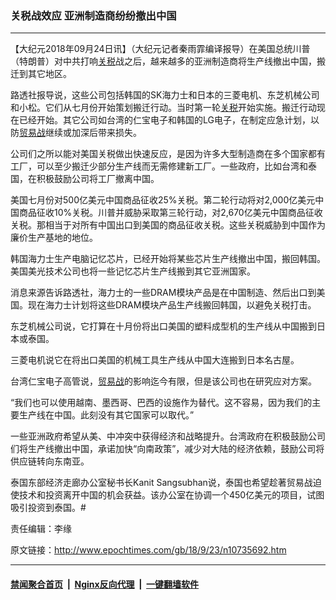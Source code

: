 ### 关税战效应 亚洲制造商纷纷撤出中国
------------------------

<p>【大纪元2018年09月24日讯】（大纪元记者秦雨霏编译报导）在美国总统川普（特朗普）对中共打响<a href="http://www.epochtimes.com/gb/tag/%E5%85%B3%E7%A8%8E.html">关税</a>战之后，越来越多的亚洲制造商将生产线撤出中国，搬迁到其它地区。</p>
<p>路透社报导说，这些公司包括韩国的SK海力士和日本的三菱电机、东芝机械公司和小松。它们从七月份开始策划搬迁行动。当时第一轮<a href="http://www.epochtimes.com/gb/tag/%E5%85%B3%E7%A8%8E.html">关税</a>开始实施。搬迁行动现在已经开始。其它公司如台湾的仁宝电子和韩国的LG电子，在制定应急计划，以防<a href="http://www.epochtimes.com/gb/tag/%E8%B4%B8%E6%98%93%E6%88%98.html">贸易战</a>继续或加深后带来损失。</p>
<p>公司们之所以能对美国关税做出快速反应，是因为许多大型制造商在多个国家都有工厂，可以至少搬迁少部分生产线而无需修建新工厂。一些政府，比如台湾和泰国，在积极鼓励公司将工厂撤离中国。</p>
<p>美国七月份对500亿美元中国商品征收25%关税。第二轮行动将对2,000亿美元中国商品征收10%关税。川普并威胁采取第三轮行动，对2,670亿美元中国商品征收关税。那相当于对所有中国出口到美国的商品征收关税。这些关税威胁到中国作为廉价生产基地的地位。</p>
<p>韩国海力士生产电脑记忆芯片，已经开始将某些芯片生产线撤出中国，搬回韩国。美国美光技术公司也将一些记忆芯片生产线搬到其它亚洲国家。</p>
<p>消息来源告诉路透社，海力士的一些DRAM模块产品是在中国制造、然后出口到美国。现在海力士计划将这些DRAM模块产品生产线搬回韩国，以避免关税打击。</p>
<p>东芝机械公司说，它打算在十月份将出口美国的塑料成型机的生产线从中国搬到日本或泰国。</p>
<p>三菱电机说它在将出口美国的机械工具生产线从中国大连搬到日本名古屋。</p>
<p>台湾仁宝电子高管说，<a href="http://www.epochtimes.com/gb/tag/%E8%B4%B8%E6%98%93%E6%88%98.html">贸易战</a>的影响迄今有限，但是该公司也在研究应对方案。</p>
<p>“我们也可以使用越南、墨西哥、巴西的设施作为替代。这不容易，因为我们的主要生产线在中国。此刻没有其它国家可以取代。”</p>
<p>一些亚洲政府希望从美、中冲突中获得经济和战略提升。台湾政府在积极鼓励公司们将生产线撤出中国，承诺加快“向南政策”，减少对大陆的经济依赖，鼓励公司将供应链转向东南亚。</p>
<p>泰国东部经济走廊办公室秘书长Kanit Sangsubhan说，泰国也希望趁著贸易战迫使技术和投资离开中国的机会获益。该办公室在协调一个450亿美元的项目，试图吸引投资到泰国。#</p>
<p>责任编辑：李缘</p>

原文链接：http://www.epochtimes.com/gb/18/9/23/n10735692.htm


------------------------
#### [禁闻聚合首页](https://github.com/gfw-breaker/banned-news/blob/master/README.md) &nbsp;|&nbsp; [Nginx反向代理](https://github.com/gfw-breaker/open-proxy/blob/master/README.md) &nbsp;|&nbsp; [一键翻墙软件](https://github.com/gfw-breaker/nogfw/blob/master/README.md)